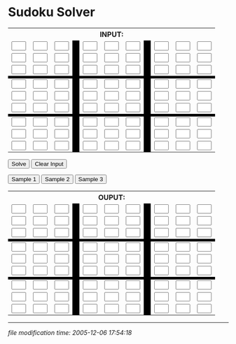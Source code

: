 Sudoku Solver
=============

<form id="sudokuinput" action="" onsubmit="return false;"><table class="p"><tbody><tr><th colspan="11">INPUT:</th></tr><tr><td><input name="00" type="text" size="1"></td><td><input name="01" type="text" size="1"></td><td><input name="02" type="text" size="1"></td><td style="background-color:black" rowspan="3"></td><td><input name="03" type="text" size="1"></td><td><input name="04" type="text" size="1"></td><td><input name="05" type="text" size="1"></td><td style="background-color:black" rowspan="3"></td><td><input name="06" type="text" size="1"></td><td><input name="07" type="text" size="1"></td><td><input name="08" type="text" size="1"></td></tr><tr><td><input name="10" type="text" size="1"></td><td><input name="11" type="text" size="1"></td><td><input name="12" type="text" size="1"></td><td><input name="13" type="text" size="1"></td><td><input name="14" type="text" size="1"></td><td><input name="15" type="text" size="1"></td><td><input name="16" type="text" size="1"></td><td><input name="17" type="text" size="1"></td><td><input name="18" type="text" size="1"></td></tr><tr><td><input name="20" type="text" size="1"></td><td><input name="21" type="text" size="1"></td><td><input name="22" type="text" size="1"></td><td><input name="23" type="text" size="1"></td><td><input name="24" type="text" size="1"></td><td><input name="25" type="text" size="1"></td><td><input name="26" type="text" size="1"></td><td><input name="27" type="text" size="1"></td><td><input name="28" type="text" size="1"></td></tr><tr><td style="background-color:black" colspan="11"></td></tr><tr><td><input name="30" type="text" size="1"></td><td><input name="31" type="text" size="1"></td><td><input name="32" type="text" size="1"></td><td style="background-color:black" rowspan="3"></td><td><input name="33" type="text" size="1"></td><td><input name="34" type="text" size="1"></td><td><input name="35" type="text" size="1"></td><td style="background-color:black" rowspan="3"></td><td><input name="36" type="text" size="1"></td><td><input name="37" type="text" size="1"></td><td><input name="38" type="text" size="1"></td></tr><tr><td><input name="40" type="text" size="1"></td><td><input name="41" type="text" size="1"></td><td><input name="42" type="text" size="1"></td><td><input name="43" type="text" size="1"></td><td><input name="44" type="text" size="1"></td><td><input name="45" type="text" size="1"></td><td><input name="46" type="text" size="1"></td><td><input name="47" type="text" size="1"></td><td><input name="48" type="text" size="1"></td></tr><tr><td><input name="50" type="text" size="1"></td><td><input name="51" type="text" size="1"></td><td><input name="52" type="text" size="1"></td><td><input name="53" type="text" size="1"></td><td><input name="54" type="text" size="1"></td><td><input name="55" type="text" size="1"></td><td><input name="56" type="text" size="1"></td><td><input name="57" type="text" size="1"></td><td><input name="58" type="text" size="1"></td></tr><tr><td style="background-color:black" colspan="11"></td></tr><tr><td><input name="60" type="text" size="1"></td><td><input name="61" type="text" size="1"></td><td><input name="62" type="text" size="1"></td><td style="background-color:black" rowspan="3"></td><td><input name="63" type="text" size="1"></td><td><input name="64" type="text" size="1"></td><td><input name="65" type="text" size="1"></td><td style="background-color:black" rowspan="3"></td><td><input name="66" type="text" size="1"></td><td><input name="67" type="text" size="1"></td><td><input name="68" type="text" size="1"></td></tr><tr><td><input name="70" type="text" size="1"></td><td><input name="71" type="text" size="1"></td><td><input name="72" type="text" size="1"></td><td><input name="73" type="text" size="1"></td><td><input name="74" type="text" size="1"></td><td><input name="75" type="text" size="1"></td><td><input name="76" type="text" size="1"></td><td><input name="77" type="text" size="1"></td><td><input name="78" type="text" size="1"></td></tr><tr><td><input name="80" type="text" size="1"></td><td><input name="81" type="text" size="1"></td><td><input name="82" type="text" size="1"></td><td><input name="83" type="text" size="1"></td><td><input name="84" type="text" size="1"></td><td><input name="85" type="text" size="1"></td><td><input name="86" type="text" size="1"></td><td><input name="87" type="text" size="1"></td><td><input name="88" type="text" size="1"></td></tr></tbody></table></form>

<input type="button" value="Solve" onclick="solve();"> <input type="button" value="Clear Input" onclick="clearinput();">

<input type="button" value="Sample 1" onclick="sample1();"> <input type="button" value="Sample 2" onclick="sample2();"> <input type="button" value="Sample 3" onclick="sample3();">

<form id="sudokuoutput" action="" onsubmit="return false;"><table class="p"><tbody><tr><th colspan="11">OUPUT:</th></tr><tr><td><input readonly="readonly" name="00" type="text" size="1"></td><td><input readonly="readonly" name="01" type="text" size="1"></td><td><input readonly="readonly" name="02" type="text" size="1"></td><td style="background-color:black" rowspan="3"></td><td><input readonly="readonly" name="03" type="text" size="1"></td><td><input readonly="readonly" name="04" type="text" size="1"></td><td><input readonly="readonly" name="05" type="text" size="1"></td><td style="background-color:black" rowspan="3"></td><td><input readonly="readonly" name="06" type="text" size="1"></td><td><input readonly="readonly" name="07" type="text" size="1"></td><td><input readonly="readonly" name="08" type="text" size="1"></td></tr><tr><td><input readonly="readonly" name="10" type="text" size="1"></td><td><input readonly="readonly" name="11" type="text" size="1"></td><td><input readonly="readonly" name="12" type="text" size="1"></td><td><input readonly="readonly" name="13" type="text" size="1"></td><td><input readonly="readonly" name="14" type="text" size="1"></td><td><input readonly="readonly" name="15" type="text" size="1"></td><td><input readonly="readonly" name="16" type="text" size="1"></td><td><input readonly="readonly" name="17" type="text" size="1"></td><td><input readonly="readonly" name="18" type="text" size="1"></td></tr><tr><td><input readonly="readonly" name="20" type="text" size="1"></td><td><input readonly="readonly" name="21" type="text" size="1"></td><td><input readonly="readonly" name="22" type="text" size="1"></td><td><input readonly="readonly" name="23" type="text" size="1"></td><td><input readonly="readonly" name="24" type="text" size="1"></td><td><input readonly="readonly" name="25" type="text" size="1"></td><td><input readonly="readonly" name="26" type="text" size="1"></td><td><input readonly="readonly" name="27" type="text" size="1"></td><td><input readonly="readonly" name="28" type="text" size="1"></td></tr><tr><td style="background-color:black" colspan="11"></td></tr><tr><td><input readonly="readonly" name="30" type="text" size="1"></td><td><input readonly="readonly" name="31" type="text" size="1"></td><td><input readonly="readonly" name="32" type="text" size="1"></td><td style="background-color:black" rowspan="3"></td><td><input readonly="readonly" name="33" type="text" size="1"></td><td><input readonly="readonly" name="34" type="text" size="1"></td><td><input readonly="readonly" name="35" type="text" size="1"></td><td style="background-color:black" rowspan="3"></td><td><input readonly="readonly" name="36" type="text" size="1"></td><td><input readonly="readonly" name="37" type="text" size="1"></td><td><input readonly="readonly" name="38" type="text" size="1"></td></tr><tr><td><input readonly="readonly" name="40" type="text" size="1"></td><td><input readonly="readonly" name="41" type="text" size="1"></td><td><input readonly="readonly" name="42" type="text" size="1"></td><td><input readonly="readonly" name="43" type="text" size="1"></td><td><input readonly="readonly" name="44" type="text" size="1"></td><td><input readonly="readonly" name="45" type="text" size="1"></td><td><input readonly="readonly" name="46" type="text" size="1"></td><td><input readonly="readonly" name="47" type="text" size="1"></td><td><input readonly="readonly" name="48" type="text" size="1"></td></tr><tr><td><input readonly="readonly" name="50" type="text" size="1"></td><td><input readonly="readonly" name="51" type="text" size="1"></td><td><input readonly="readonly" name="52" type="text" size="1"></td><td><input readonly="readonly" name="53" type="text" size="1"></td><td><input readonly="readonly" name="54" type="text" size="1"></td><td><input readonly="readonly" name="55" type="text" size="1"></td><td><input readonly="readonly" name="56" type="text" size="1"></td><td><input readonly="readonly" name="57" type="text" size="1"></td><td><input readonly="readonly" name="58" type="text" size="1"></td></tr><tr><td style="background-color:black" colspan="11"></td></tr><tr><td><input readonly="readonly" name="60" type="text" size="1"></td><td><input readonly="readonly" name="61" type="text" size="1"></td><td><input readonly="readonly" name="62" type="text" size="1"></td><td style="background-color:black" rowspan="3"></td><td><input readonly="readonly" name="63" type="text" size="1"></td><td><input readonly="readonly" name="64" type="text" size="1"></td><td><input readonly="readonly" name="65" type="text" size="1"></td><td style="background-color:black" rowspan="3"></td><td><input readonly="readonly" name="66" type="text" size="1"></td><td><input readonly="readonly" name="67" type="text" size="1"></td><td><input readonly="readonly" name="68" type="text" size="1"></td></tr><tr><td><input readonly="readonly" name="70" type="text" size="1"></td><td><input readonly="readonly" name="71" type="text" size="1"></td><td><input readonly="readonly" name="72" type="text" size="1"></td><td><input readonly="readonly" name="73" type="text" size="1"></td><td><input readonly="readonly" name="74" type="text" size="1"></td><td><input readonly="readonly" name="75" type="text" size="1"></td><td><input readonly="readonly" name="76" type="text" size="1"></td><td><input readonly="readonly" name="77" type="text" size="1"></td><td><input readonly="readonly" name="78" type="text" size="1"></td></tr><tr><td><input readonly="readonly" name="80" type="text" size="1"></td><td><input readonly="readonly" name="81" type="text" size="1"></td><td><input readonly="readonly" name="82" type="text" size="1"></td><td><input readonly="readonly" name="83" type="text" size="1"></td><td><input readonly="readonly" name="84" type="text" size="1"></td><td><input readonly="readonly" name="85" type="text" size="1"></td><td><input readonly="readonly" name="86" type="text" size="1"></td><td><input readonly="readonly" name="87" type="text" size="1"></td><td><input readonly="readonly" name="88" type="text" size="1"></td></tr></tbody></table></form>

<script type="text/javascript"><!-- // SUDOKU-SOLVER [BRUTE FORCE] // (C) 2005 Hal Canary // h3 at halcanary dot org // Version: 2005-12-06 // This is free software; you can redistribute // it and modify it under the terms of version // 2 of the GNU GPL. function solve() { var sdkinp = document.getElementById("sudokuinput"); var sdkout = document.getElementById("sudokuoutput"); var s = new Array(81); var p = new Array(81); clearoutput(); for(var i = 0; i < 81; i++) { s[i] = sdkinp[i].value; if (s[i] == "") { s[i] = 0; } if (s[i] != 0) { p[i] = 1; } else { p[i] = 0; } } function testpos(pos) { var square; var contents; // Test the 3x3 region. square = (Math.floor(pos/3)*3) - (Math.floor(pos/9)*9) + (Math.floor(pos/27)*27); contents = [ s[square+ 0], s[square+ 1], s[square+ 2], s[square+ 9], s[square+10], s[square+11], s[square+18], s[square+19], s[square+20] ]; for(var i = 0; i < 9; i++) { if (contents[i] != 0) { for(var j = i+1; j < 9; j++) { if (contents[i] == contents[j]) { return 1; } } } } // Test the row. square = (Math.floor(pos/9)*9); contents = [ s[square+ 0], s[square+ 1], s[square+ 2], s[square+ 3], s[square+4], s[square+5], s[square+6], s[square+7], s[square+8] ]; for(var i = 0; i < 9; i++) { if (contents[i] != 0) { for(var j = i+1; j < 9; j++) { if (contents[i] == contents[j]) { return 1; } } } } // Test the column. square = pos%9; contents = [ s[square+ 0], s[square+ 9], s[square+ 18], s[square+27], s[square+36], s[square+45], s[square+54], s[square+63], s[square+72] ]; for(var i = 0; i < 9; i++) { if (contents[i] != 0) { for(var j = i+1; j < 9; j++) { if (contents[i] == contents[j]) { return 1; } } } } // Passed all tests. return 0; } // Main loop: var done = 0; var c = 0; // current position. var iteration = 0; var neediteration = 0; var sure="Are you sure there's a solution?"; var good; var bad; while ( ! done ) { iteration++; if (c==81) { done = 1 ; } else if (p[c] == 1) { c++; } else { good = 0; bad = 0; if (s[c] == 0 || neediter == 1 ) { s[c]++; if (s[c] >= 10) { bad = 1; } neediter = 0; } while(!good && !bad) { if (testpos(c)) { s[c]++; if (s[c] >= 10) { bad = 1; } } else { good = 1; } } if (bad) { s[c] = 0; c = c-1; if (c == -1) { alert( sure ); return 1; } while (p[c] == 1) { c = c-1; if (c == -1) { alert( sure ); return 1; } } neediter=1; } else if (good) { c++; } } } for(var i = 0; i < 81; i++) { sdkout[i].value = s[i]; if (p[i] ==1 ) { sdkout[i].style.backgroundColor = "dddddd"; } else { sdkout[i].style.backgroundColor = "ffffff"; } } } function clearinput() { var sdkinp = document.getElementById("sudokuinput"); for(var i = 0; i < 81; i++) { sdkinp[i].value = ""; } } function clearoutput() { var sdkout = document.getElementById("sudokuoutput"); for(var i = 0; i < 81; i++) { sdkout[i].value = ""; sdkout[i].style.backgroundColor = "ffffff"; } } function sample1() { var sdkinp = document.getElementById("sudokuinput"); var x = new Array( "","","",2,1,5,6,3,"","", 6,"","","",4,9,"","","", "","","","","","",4,8, "","",1,"",5,2,"","","", "",5,7,"","","",1,2,"", "","","",1,4,"",7,"","", 8,4,"","","","","","","", "","",6,4,"","","",1,"", "",2,5,3,6,9,"","",""); for(var i = 0; i < 81; i++) { sdkinp[i].value = x[i]; } clearoutput() ; } function sample2() { var sdkinp = document.getElementById("sudokuinput"); var x = new Array( "",1,2,3,"","","","","", "",4,"",5,"",6,"","","", "",5,"","","","",1,4,7, 2,"","","",4,"",8,"",6, 4,"","","",9,"","","",3, 6,"",5,"",2,"","","",1, 8,3,4,"","","","",6,"", "","","",4,"",7,"",5,"", "","","","","",2,9,1,""); for(var i = 0; i < 81; i++) { sdkinp[i].value = x[i]; } clearoutput() ; } function sample3() { var sdkinp = document.getElementById("sudokuinput"); var x = new Array( "","",1,"","",2,3,"",4, 5,"","",3,"",6,1,"","", 4,"","","","",7,8,"","", "",1,"","",5,"","",4,"", "",8,"","",3,"","",7,"", "",6,"","",9,"","",2,"", "","",3,4,"","","","",6, "","",2,1,"",5,"","",9, 6,"",7,8,"","",4,"",""); for(var i = 0; i < 81; i++) { sdkinp[i].value = x[i]; } clearoutput() ; } --></script>

* * *

<div class="rightside"><em>file modification time: 2005-12-06 17:54:18</em></div>

